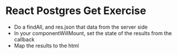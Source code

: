 # React Postgres Get Exercise

* Do a findAll, and res.json that data from the server side
* In your componentWillMount, set the state of the results from the callback
* Map the results to the html